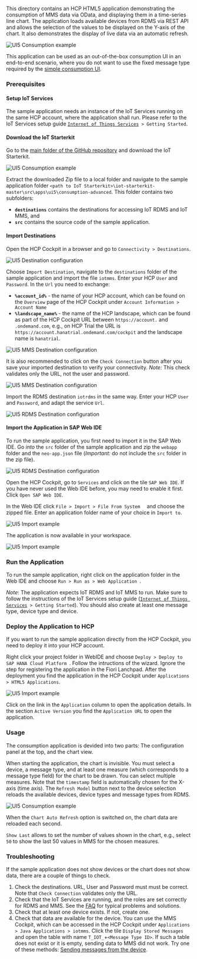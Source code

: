 This directory contains an HCP HTML5 application demonstrating the consumption of MMS data via OData, and displaying them in a time-series line chart.
The application loads available devices from RDMS via REST API and allows the selection of the values to be displayed on the Y-axis of the chart.
It also demonstrates the display of live data via an automatic refresh.

![UI5 Consumption example](../../../../images/mms_consume_ui5_v2_01.png)

This application can be used as an out-of-the-box consumption UI in an end-to-end scenario, where you do not want to use the fixed message type required by the [simple consumption UI](../consumption).

### Prerequisites
#### Setup IoT Services
The sample application needs an instance of the IoT Services running on the same HCP account, where the application shall run.
Please refer to the IoT Services setup guide [`Internet of Things Services`](https://help.hana.ondemand.com/iot)` > Getting Started`.

#### Download the IoT Starterkit
Go to the [main folder of the GitHub repository](https://github.com/SAP/iot-starterkit) and download the IoT Starterkit.

![UI5 Consumption example](../../../../images/mms_consume_ui5_01a.png)

Extract the downloaded Zip file to a local folder and navigate to the sample application folder ```<path to IoT Starterkit>\iot-starterkit-master\src\apps\ui5\consumption-advanced```.
This folder contains two subfolders:
- **```destinations```** contains the destinations for accessing IoT RDMS and IoT MMS, and
- **```src```** contains the source code of the sample application.

#### Import Destinations
Open the HCP Cockpit in a browser and go to ``` Connectivity > Destinations ```.

![UI5 Destination configuration](../../../../images/mms_consume_ui5_03.png)

Choose ``` Import Destination ```, navigate to the ``` destinations ``` folder of the sample application and import the file ```iotmms```.
Enter your HCP ``` User ``` and ``` Password ```. In the ``` Url ``` you need to exchange:
- **```%account_id%```** - the name of your HCP account, which can be found on the ```Overview``` page of the HCP Cockpit under ```Account Information > Account Name```
- **```%landscape_name%```** - the name of the HCP landscape, which can be found as part of the HCP Cockpit URL between ```https://account.``` and ```.ondemand.com```,
e.g., on HCP Trial the URL is ```https://account.hanatrial.ondemand.com/cockpit``` and the landscape name is ``` hanatrial ```.

![UI5 MMS Destination configuration](../../../../images/mms_consume_ui5_04.png)

It is also recommended to click on the ```Check Connection``` button after you save your imported destination to verify your connectivity.
*Note:* This check validates only the URL, not the user and password.

![UI5 MMS Destination configuration](../../../../images/mms_consume_ui5_04a.png)

Import the RDMS destination ```iotrdms``` in the same way. Enter your HCP ``` User ``` and ``` Password ```, and adapt the service ``` Url ```.

![UI5 RDMS Destination configuration](../../../../images/mms_consume_ui5_05.png)

#### Import the Application in SAP Web IDE
To run the sample application, you first need to import it in the SAP Web IDE.
Go *into* the ``` src ``` folder of the sample application and zip the ```webapp``` folder and the ```neo-app.json``` file (*Important:* do not include the ```src``` folder in the zip file).

![UI5 RDMS Destination configuration](../../../../images/mms_consume_ui5_05a.png)

Open the HCP Cockpit, go to ```Services``` and click on the tile ```SAP Web IDE```. If you have never used the Web IDE before, you may need to enable it first.
Click ```Open SAP Web IDE```.

In the Web IDE click ```File > Import > File From System  ``` and choose the zipped file. Enter an application folder name of your choice in ```Import to```.

![UI5 Import example](../../../../images/mms_consume_ui5_02.png)

The application is now available in your workspace.

![UI5 Import example](../../../../images/mms_consume_ui5_06.png)

### Run the Application

To run the sample application, right click on the application folder in the Web IDE and choose ```Run > Run as > Web Application ```.

*Note*: The application expects IoT RDMS and IoT MMS to run. Make sure to follow the instructions of the IoT Services setup guide ([`Internet of Things Services`](https://help.hana.ondemand.com/iot)` > Getting Started`).
You should also create at least one message type, device type and device. 

### Deploy the Application to HCP

If you want to run the sample application directly from the HCP Cockpit, you need to deploy it into your HCP account.

Right click your project folder in WebIDE and choose ```Deploy > Deploy to SAP HANA Cloud Platform ```. Follow the intructions of the wizard. Ignore the step for registering the application in the Fiori Lanchpad.
After the deployment you find the application in the HCP Cockpit under ```Applications > HTML5 Applications```.

![UI5 Import example](../../../../images/mms_consume_ui5_07.png)

Click on the link in the ```Application``` column to open the application details. In the section ```Active Version``` you find the ```Application URL``` to open the application.

### Usage

The consumption application is devided into two parts: The configuration panel at the top, and the chart view.

When starting the application, the chart is invisible. You must select a device, a message type, and at least one measure (which corresponds to a message type field) for the chart to be drawn. You can select multiple measures. Note that the ```timestamp``` field is automatically chosen for the X-axis (time axis). 
The ```Refresh Model``` button next to the device selection reloads the available devices, device types and message types from RDMS.

![UI5 Consumption example](../../../../images/mms_consume_ui5_v2_02.png)

When the ```Chart Auto Refresh``` option is switched on, the chart data are reloaded each second.

```Show Last``` allows to set the number of values shown in the chart, e.g., select ```50``` to show the last 50 values in MMS for the chosen measures.

### Troubleshooting
If the sample application does not show devices or the chart does not show data, there are a couple of things to check.

1. Check the destinations. URL, User and Password must must be correct. Note that ```Check Connection``` validates only the URL.
2. Check that the IoT Services are running, and the roles are set correctly for RDMS and MMS.
See the [FAQ](https://help.hana.ondemand.com/iot/frameset.htm?a012a3788b6e498a8971dd27c97ce6bf.html) for typical problems and solutions.
3. Check that at least one device exists. If not, create one.
4. Check that data are available for the device. You can use the MMS Cockpit, which can be accessed in the HCP Cockpit under ```Applications > Java Applications > iotmms```.
Click the tile ```Display Stored Messages``` and open the table with name ```T_IOT_```+```<Message Type ID>```.
If such a table does not exist or it is empty, sending data to MMS did not work.
Try one of these methods: [Sending messages from the device](../../../../README.md#sending-messages-from-the-device).